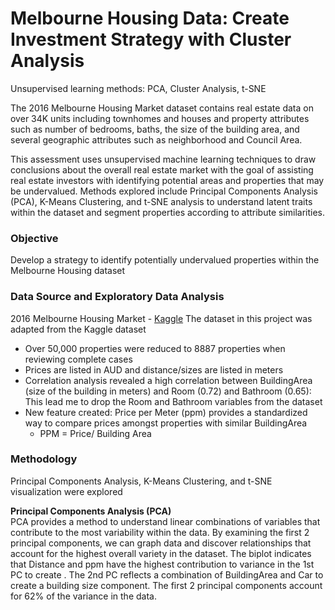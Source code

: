 # Melbourne Housing Data: Create Investment Strategy with Cluster Analysis 
Unsupervised learning methods: PCA, Cluster Analysis, t-SNE

The 2016 Melbourne Housing Market dataset contains real estate data on over 34K units including townhomes and houses and property attributes such as number of bedrooms, baths, the size of the building area, and several geographic attributes such as neighborhood and Council Area. 
 
This assessment uses unsupervised machine learning techniques to draw conclusions about the overall real estate market with the goal of assisting real estate investors with identifying potential areas and properties that may be undervalued. Methods explored include Principal Components Analysis (PCA), K-Means Clustering, and t-SNE analysis to understand latent traits within the dataset and segment properties according to attribute similarities.

### Objective 
Develop a strategy to identify potentially undervalued properties within the Melbourne Housing dataset 
 
### Data Source and Exploratory Data Analysis 
2016 Melbourne Housing Market - [Kaggle](https://www.kaggle.com/datasets/anthonypino/melbourne-housing-market) 
The dataset in this project was adapted from the Kaggle dataset 
- Over 50,000 properties were reduced to 8887 properties when reviewing complete cases 
- Prices are listed in AUD and distance/sizes are listed in meters 
- Correlation analysis revealed a high correlation between BuildingArea (size of the building in meters) and Room (0.72) and Bathroom (0.65): This lead me to drop the Room and Bathroom variables from the dataset 
- New feature created: Price per Meter (ppm) provides a standardized way to compare prices amongst properties with similar BuildingArea 
  - PPM = Price/ Building Area 
 
### Methodology 
Principal Components Analysis, K-Means Clustering, and t-SNE visualization were explored 
 
**Principal Components Analysis (PCA)**  
PCA provides a method to understand linear combinations of variables that contribute to the most variability within the data. By examining the first 2 principal components, we can graph data and discover relationships that account for the highest overall variety in the dataset. The biplot indicates that Distance and ppm have the highest contribution to variance in the 1st PC to create . The 2nd PC reflects a combination of BuildingArea and Car to create a building size component. The first 2 principal components account for 62% of the variance in the data. 

